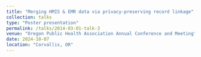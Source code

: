 ```yaml
---
title: "Merging HMIS & EMR data via privacy-preserving record linkage"
collection: talks
type: "Poster presentation"
permalink: /talks/2014-03-01-talk-3
venue: "Oregon Public Health Association Annual Conference and Meeting"
date: 2024-10-07
location: "Corvallis, OR"
---
```

